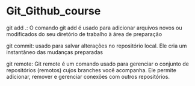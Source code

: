 # Git_Github_course

git add .: O comando git add é usado para adicionar arquivos novos ou modificados do seu diretório de trabalho à área de preparação

git commit: usado para salvar alterações no repositório local. Ele cria um instantâneo das mudanças preparadas

git remote: Git remote é um comando usado para gerenciar o conjunto de repositórios (remotos) cujos branches você acompanha. Ele permite adicionar, remover e gerenciar conexões com outros repositórios.